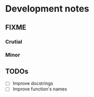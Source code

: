 # Development notes

## FIXME

### Crutial

### Minor

## TODOs

- [ ] Improve docstrings
- [ ] Improve function's names